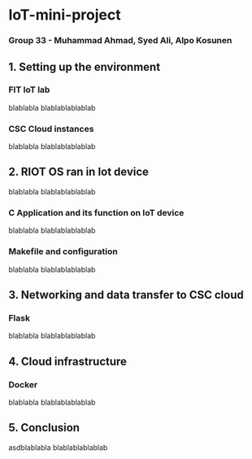 # IoT-mini-project 
### Group 33 - Muhammad Ahmad, Syed Ali, Alpo Kosunen

## 1. Setting up the environment

### FIT IoT lab
blablabla blablablablablab
### CSC Cloud instances

blablabla blablablablablab
## 2. RIOT OS ran in Iot device
blablabla blablablablablab
### C Application and its function on IoT device
blablabla blablablablablab
### Makefile and configuration
blablabla blablablablablab

## 3. Networking and data transfer to CSC cloud

### Flask
blablabla blablablablablab

## 4. Cloud infrastructure

### Docker
blablabla blablablablablab


## 5. Conclusion
asdblablabla blablablablablab
